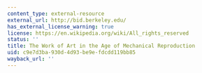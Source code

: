 ```yaml
---
content_type: external-resource
external_url: http://bid.berkeley.edu/
has_external_license_warning: true
license: https://en.wikipedia.org/wiki/All_rights_reserved
status: ''
title: The Work of Art in the Age of Mechanical Reproduction
uid: c9e7d3ba-930d-4d93-be9e-fdcdd119bb85
wayback_url: ''
---
```

